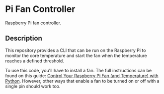 # Pi Fan Controller

Raspberry Pi fan controller.

## Description

This repository provides a CLI that can be run on the Raspberry Pi to
monitor the core temperature and start the fan when the temperature reaches
a defined threshold.

To use this code, you'll have to install a fan. The full instructions can be
found on this guide: [Control Your Raspberry Pi Fan (and Temperature) with Python](https://howchoo.com/g/ote2mjkzzta/control-raspberry-pi-fan-temperature-python). However, other ways that enable a fan to be turned on or off with a single pin should work too.
